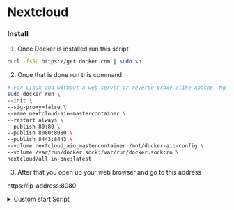 # Nextcloud

### Install

1.  Once Docker is installed run this script

```bash
curl -fsSL https://get.docker.com | sudo sh
```

2. Once that is done run this command

```bash
# For Linux and without a web server or reverse proxy (like Apache, Nginx, Caddy, Cloudflare Tunnel and else) already in place:
sudo docker run \
--init \
--sig-proxy=false \
--name nextcloud-aio-mastercontainer \
--restart always \
--publish 80:80 \
--publish 8080:8080 \
--publish 8443:8443 \
--volume nextcloud_aio_mastercontainer:/mnt/docker-aio-config \
--volume /var/run/docker.sock:/var/run/docker.sock:ro \
nextcloud/all-in-one:latest
```

3. After that you open up your web browser and go to this address

https://ip-address:8080


<details>

<summary>Custom start Script</summary>

### Custom Start Script

Run this script
```bash
# For Linux:
sudo docker run \
--init \
--sig-proxy=false \
--name nextcloud-aio-mastercontainer \
--restart unless-stopped \
--publish 8080:8080 \
--env APACHE_PORT=11000 \
--env APACHE_IP_BINDING=192.168.1.101 \
--env SKIP_DOMAIN_VALIDATION=true
--volume nextcloud_aio_mastercontainer:/mnt/docker-aio-config \
--volume /var/run/docker.sock:/var/run/docker.sock:ro \
nextcloud/all-in-one:latest
```

</details>